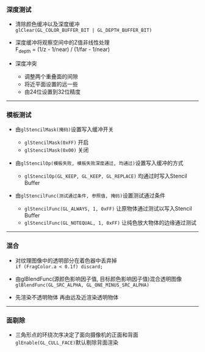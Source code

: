 ### 深度测试


* 清除颜色缓冲以及深度缓冲<br>
  `glClear(GL_COLOR_BUFFER_BIT | GL_DEPTH_BUFFER_BIT)`


* 深度缓冲将观察空间中的Z值非线性处理<br>
  F<sub>depth</sub> = (1/z - 1/near) / (1/far - 1/near)


* 深度冲突
  * 调整两个重叠面的间隙
  * 将近平面设置的远一些
  * 由24位设置到32位精度
  

---
### 模板测试

* 由`glStencilMask(掩码)`设置写入缓冲开关<br>
  * `glStencilMask(0xFF)` 开启
  * `glStencilMask(0x00)` 关闭

* 由`glStencilOp(模板失败, 模板失败深度通过, 均通过)`设置写入缓冲的方式<br>
  * `glStencilOp(GL_KEEP, GL_KEEP, GL_REPLACE)` 均通过时写入Stencil Buffer

* 由`glStencilFunc(测试通过条件, 参照值, 掩码)`设置测试通过条件<br>
  * `glStencilFunc(GL_ALWAYS, 1, 0xFF)` 让原物体通过测试以写入Stencil Buffer
  * `glStencilFunc(GL_NOTEQUAL, 1, 0xFF)` 让纯色放大物体的边缘通过测试


---
### 混合

* 对纹理图像中的透明部分在着色器中丢弃掉<br>
  `if (FragColor.a < 0.1f) discard;`

* 由glBlendFunc(源颜色影响因子值, 目标颜色影响因子值)混合透明图像<br>
  `glBlendFunc(GL_SRC_ALPHA, GL_ONE_MINUS_SRC_ALPHA)`

* 先渲染不透明物体 再由远及近渲染透明物体<br>


---
### 面剔除

* 三角形点的环绕次序决定了面向摄像机的正面和背面
  `glEnable(GL_CULL_FACE)`默认剔除背面渲染

